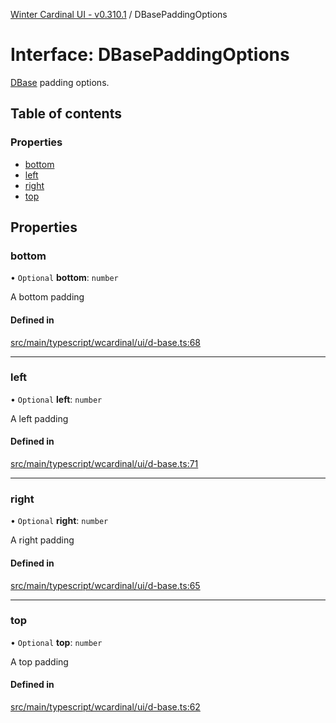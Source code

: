 [Winter Cardinal UI - v0.310.1](../index.md) / DBasePaddingOptions

# Interface: DBasePaddingOptions

[DBase](../classes/DBase.md) padding options.

## Table of contents

### Properties

- [bottom](DBasePaddingOptions.md#bottom)
- [left](DBasePaddingOptions.md#left)
- [right](DBasePaddingOptions.md#right)
- [top](DBasePaddingOptions.md#top)

## Properties

### bottom

• `Optional` **bottom**: `number`

A bottom padding

#### Defined in

[src/main/typescript/wcardinal/ui/d-base.ts:68](https://github.com/winter-cardinal/winter-cardinal-ui/blob/v0.310.1/src/main/typescript/wcardinal/ui/d-base.ts#L68)

___

### left

• `Optional` **left**: `number`

A left padding

#### Defined in

[src/main/typescript/wcardinal/ui/d-base.ts:71](https://github.com/winter-cardinal/winter-cardinal-ui/blob/v0.310.1/src/main/typescript/wcardinal/ui/d-base.ts#L71)

___

### right

• `Optional` **right**: `number`

A right padding

#### Defined in

[src/main/typescript/wcardinal/ui/d-base.ts:65](https://github.com/winter-cardinal/winter-cardinal-ui/blob/v0.310.1/src/main/typescript/wcardinal/ui/d-base.ts#L65)

___

### top

• `Optional` **top**: `number`

A top padding

#### Defined in

[src/main/typescript/wcardinal/ui/d-base.ts:62](https://github.com/winter-cardinal/winter-cardinal-ui/blob/v0.310.1/src/main/typescript/wcardinal/ui/d-base.ts#L62)
